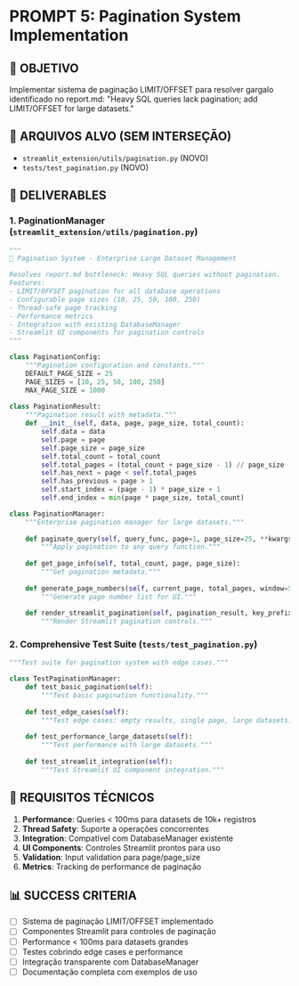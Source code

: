 # PROMPT 5: Pagination System Implementation

## 🎯 OBJETIVO
Implementar sistema de paginação LIMIT/OFFSET para resolver gargalo identificado no report.md: "Heavy SQL queries lack pagination; add LIMIT/OFFSET for large datasets."

## 📁 ARQUIVOS ALVO (SEM INTERSEÇÃO)
- `streamlit_extension/utils/pagination.py` (NOVO)
- `tests/test_pagination.py` (NOVO)

## 🚀 DELIVERABLES

### 1. PaginationManager (`streamlit_extension/utils/pagination.py`)

```python
"""
📄 Pagination System - Enterprise Large Dataset Management

Resolves report.md bottleneck: Heavy SQL queries without pagination.
Features:
- LIMIT/OFFSET pagination for all database operations
- Configurable page sizes (10, 25, 50, 100, 250)
- Thread-safe page tracking
- Performance metrics
- Integration with existing DatabaseManager
- Streamlit UI components for pagination controls
"""

class PaginationConfig:
    """Pagination configuration and constants."""
    DEFAULT_PAGE_SIZE = 25
    PAGE_SIZES = [10, 25, 50, 100, 250]
    MAX_PAGE_SIZE = 1000
    
class PaginationResult:
    """Pagination result with metadata."""
    def __init__(self, data, page, page_size, total_count):
        self.data = data
        self.page = page
        self.page_size = page_size
        self.total_count = total_count
        self.total_pages = (total_count + page_size - 1) // page_size
        self.has_next = page < self.total_pages
        self.has_previous = page > 1
        self.start_index = (page - 1) * page_size + 1
        self.end_index = min(page * page_size, total_count)

class PaginationManager:
    """Enterprise pagination manager for large datasets."""
    
    def paginate_query(self, query_func, page=1, page_size=25, **kwargs):
        """Apply pagination to any query function."""
        
    def get_page_info(self, total_count, page, page_size):
        """Get pagination metadata."""
        
    def generate_page_numbers(self, current_page, total_pages, window=5):
        """Generate page number list for UI."""
        
    def render_streamlit_pagination(self, pagination_result, key_prefix="pagination"):
        """Render Streamlit pagination controls."""
```

### 2. Comprehensive Test Suite (`tests/test_pagination.py`)

```python
"""Test suite for pagination system with edge cases."""

class TestPaginationManager:
    def test_basic_pagination(self):
        """Test basic pagination functionality."""
        
    def test_edge_cases(self):
        """Test edge cases: empty results, single page, large datasets."""
        
    def test_performance_large_datasets(self):
        """Test performance with large datasets."""
        
    def test_streamlit_integration(self):
        """Test Streamlit UI component integration."""
```

## 🔧 REQUISITOS TÉCNICOS

1. **Performance**: Queries < 100ms para datasets de 10k+ registros
2. **Thread Safety**: Suporte a operações concorrentes
3. **Integration**: Compatível com DatabaseManager existente
4. **UI Components**: Controles Streamlit prontos para uso
5. **Validation**: Input validation para page/page_size
6. **Metrics**: Tracking de performance de paginação

## 📊 SUCCESS CRITERIA

- [ ] Sistema de paginação LIMIT/OFFSET implementado
- [ ] Componentes Streamlit para controles de paginação
- [ ] Performance < 100ms para datasets grandes
- [ ] Testes cobrindo edge cases e performance
- [ ] Integração transparente com DatabaseManager
- [ ] Documentação completa com exemplos de uso